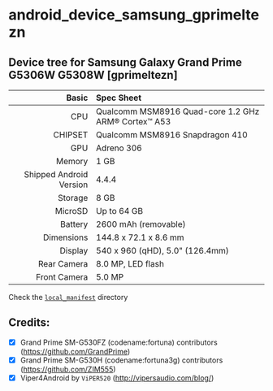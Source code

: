 # android_device_samsung_gprimeltezn

## Device tree for Samsung Galaxy Grand Prime G5306W G5308W  [gprimeltezn]

|                   Basic | Spec Sheet                               |
| ----------------------: | :--------------------------------------- |
|                     CPU | Qualcomm MSM8916 Quad-core 1.2 GHz ARM® Cortex™ A53 |
|                 CHIPSET | Qualcomm MSM8916 Snapdragon 410          |
|                     GPU | Adreno 306                               |
|                  Memory | 1 GB                                     |
| Shipped Android Version | 4.4.4                                    |
|                 Storage | 8 GB                                     |
|                 MicroSD | Up to 64 GB                              |
|                 Battery | 2600 mAh (removable)                     |
|              Dimensions | 144.8 x 72.1 x 8.6 mm                    |
|                 Display | 540 x 960 (qHD), 5.0" (126.4mm)          |
|             Rear Camera | 8.0 MP, LED flash                        |
|            Front Camera | 5.0 MP                                   |

Check the [`local_manifest`](./local_manifest) directory


## Credits:
- [x] Grand Prime SM-G530FZ (codename:fortuna) contributors (https://github.com/GrandPrime)
- [x] Grand Prime SM-G530H (codename:fortuna3g) contributors (https://github.com/ZIM555)
- [x] Viper4Android by `ViPER520` (http://vipersaudio.com/blog/)
